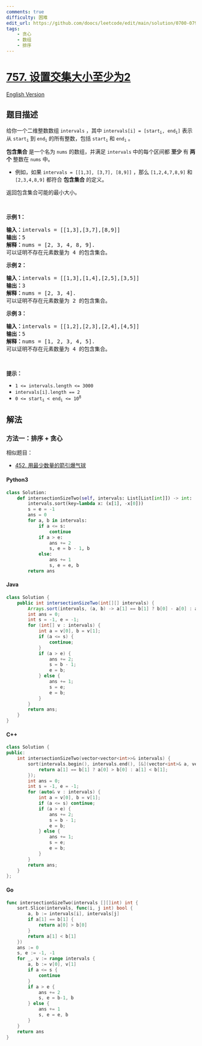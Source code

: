 ```yaml
---
comments: true
difficulty: 困难
edit_url: https://github.com/doocs/leetcode/edit/main/solution/0700-0799/0757.Set%20Intersection%20Size%20At%20Least%20Two/README.md
tags:
    - 贪心
    - 数组
    - 排序
---
```


<!-- problem:start -->

# [757. 设置交集大小至少为2](https://leetcode.cn/problems/set-intersection-size-at-least-two)

[English Version](/solution/0700-0799/0757.Set%20Intersection%20Size%20At%20Least%20Two/README_EN.md)

## 题目描述

<!-- description:start -->

<p>给你一个二维整数数组 <code>intervals</code> ，其中 <code>intervals[i] = [start<sub>i</sub>, end<sub>i</sub>]</code> 表示从 <code>start<sub>i</sub></code> 到 <code>end<sub>i</sub></code> 的所有整数，包括 <code>start<sub>i</sub></code> 和 <code>end<sub>i</sub></code> 。</p>

<p><strong>包含集合</strong> 是一个名为 <code>nums</code> 的数组，并满足 <code>intervals</code> 中的每个区间都 <strong>至少</strong> 有 <strong>两个</strong> 整数在 <code>nums</code> 中。</p>

<ul>
	<li>例如，如果 <code>intervals = [[1,3], [3,7], [8,9]]</code> ，那么 <code>[1,2,4,7,8,9]</code> 和 <code>[2,3,4,8,9]</code> 都符合 <strong>包含集合</strong> 的定义。</li>
</ul>

<p>返回包含集合可能的最小大小。</p>

<p>&nbsp;</p>

<p><strong class="example">示例 1：</strong></p>

<pre>
<strong>输入：</strong>intervals = [[1,3],[3,7],[8,9]]
<strong>输出：</strong>5
<strong>解释：</strong>nums = [2, 3, 4, 8, 9].
可以证明不存在元素数量为 4 的包含集合。
</pre>

<p><strong class="example">示例 2：</strong></p>

<pre>
<strong>输入：</strong>intervals = [[1,3],[1,4],[2,5],[3,5]]
<strong>输出：</strong>3
<strong>解释：</strong>nums = [2, 3, 4].
可以证明不存在元素数量为 2 的包含集合。 
</pre>

<p><strong class="example">示例 3：</strong></p>

<pre>
<strong>输入：</strong>intervals = [[1,2],[2,3],[2,4],[4,5]]
<strong>输出：</strong>5
<strong>解释：</strong>nums = [1, 2, 3, 4, 5].
可以证明不存在元素数量为 4 的包含集合。 
</pre>

<p>&nbsp;</p>

<p><strong>提示：</strong></p>

<ul>
	<li><code>1 &lt;= intervals.length &lt;= 3000</code></li>
	<li><code>intervals[i].length == 2</code></li>
	<li><code>0 &lt;= start<sub>i</sub> &lt; end<sub>i</sub> &lt;= 10<sup>8</sup></code></li>
</ul>

<!-- description:end -->

## 解法

<!-- solution:start -->

### 方法一：排序 + 贪心

相似题目：

-   [452. 用最少数量的箭引爆气球](https://github.com/doocs/leetcode/blob/main/solution/0400-0499/0452.Minimum%20Number%20of%20Arrows%20to%20Burst%20Balloons/README.md)

<!-- tabs:start -->

#### Python3

```python
class Solution:
    def intersectionSizeTwo(self, intervals: List[List[int]]) -> int:
        intervals.sort(key=lambda x: (x[1], -x[0]))
        s = e = -1
        ans = 0
        for a, b in intervals:
            if a <= s:
                continue
            if a > e:
                ans += 2
                s, e = b - 1, b
            else:
                ans += 1
                s, e = e, b
        return ans
```

#### Java

```java
class Solution {
    public int intersectionSizeTwo(int[][] intervals) {
        Arrays.sort(intervals, (a, b) -> a[1] == b[1] ? b[0] - a[0] : a[1] - b[1]);
        int ans = 0;
        int s = -1, e = -1;
        for (int[] v : intervals) {
            int a = v[0], b = v[1];
            if (a <= s) {
                continue;
            }
            if (a > e) {
                ans += 2;
                s = b - 1;
                e = b;
            } else {
                ans += 1;
                s = e;
                e = b;
            }
        }
        return ans;
    }
}
```

#### C++

```cpp
class Solution {
public:
    int intersectionSizeTwo(vector<vector<int>>& intervals) {
        sort(intervals.begin(), intervals.end(), [&](vector<int>& a, vector<int>& b) {
            return a[1] == b[1] ? a[0] > b[0] : a[1] < b[1];
        });
        int ans = 0;
        int s = -1, e = -1;
        for (auto& v : intervals) {
            int a = v[0], b = v[1];
            if (a <= s) continue;
            if (a > e) {
                ans += 2;
                s = b - 1;
                e = b;
            } else {
                ans += 1;
                s = e;
                e = b;
            }
        }
        return ans;
    }
};
```

#### Go

```go
func intersectionSizeTwo(intervals [][]int) int {
	sort.Slice(intervals, func(i, j int) bool {
		a, b := intervals[i], intervals[j]
		if a[1] == b[1] {
			return a[0] > b[0]
		}
		return a[1] < b[1]
	})
	ans := 0
	s, e := -1, -1
	for _, v := range intervals {
		a, b := v[0], v[1]
		if a <= s {
			continue
		}
		if a > e {
			ans += 2
			s, e = b-1, b
		} else {
			ans += 1
			s, e = e, b
		}
	}
	return ans
}
```

<!-- tabs:end -->

<!-- solution:end -->

<!-- problem:end -->
